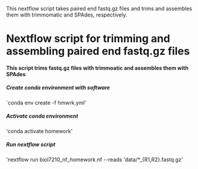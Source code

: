 This nextflow script takes paired end fastq.gz files and trims and assembles them with trimmomatic and SPAdes, respectively. 

# Nextflow script for trimming and assembling paired end fastq.gz files

#### This script trims fastq.gz files with trimmoatic and assembles them with SPAdes

##### Create conda environment with software
`conda env create -f hmwrk.yml'

##### Activate conda environment
'conda activate homework'

##### Run nextflow script
'nextflow run biol7210_nf_homework.nf --reads 'data/*_{R1,R2}.fastq.gz'
